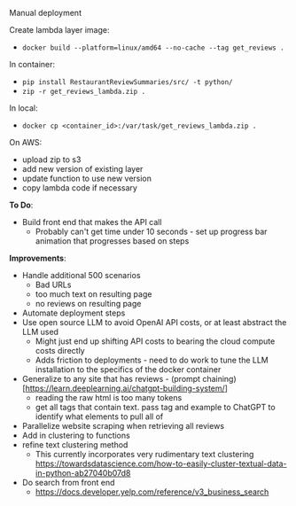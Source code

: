 Manual deployment

Create lambda layer image:
* `docker build --platform=linux/amd64 --no-cache --tag get_reviews .`

In container:
* `pip install RestaurantReviewSummaries/src/ -t python/`
* `zip -r get_reviews_lambda.zip .`

In local:
* `docker cp <container_id>:/var/task/get_reviews_lambda.zip .`

On AWS: 
* upload zip to s3
* add new version of existing layer
* update function to use new version
* copy lambda code if necessary

**To Do**:

* Build front end that makes the API call
  * Probably can't get time under 10 seconds - set up progress bar animation that progresses based on steps

**Improvements**:
* Handle additional 500 scenarios
  * Bad URLs
  * too much text on resulting page
  * no reviews on resulting page
* Automate deployment steps
* Use open source LLM to avoid OpenAI API costs, or at least abstract the LLM used
  * Might just end up shifting API costs to bearing the cloud compute costs directly
  * Adds friction to deployments - need to do work to tune the LLM installation to the specifics of the docker container
* Generalize to any site that has reviews - (prompt chaining)[https://learn.deeplearning.ai/chatgpt-building-system/]
  * reading the raw html is too many tokens
  * get all tags that contain text. pass tag and example to ChatGPT to identify what elements to pull all of 
* Parallelize website scraping when retrieving all reviews
* Add in clustering to functions
* refine text clustering method 
  * This currently incorporates very rudimentary text clustering https://towardsdatascience.com/how-to-easily-cluster-textual-data-in-python-ab27040b07d8
* Do search from front end
  * https://docs.developer.yelp.com/reference/v3_business_search
